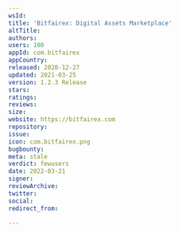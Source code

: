 ```yaml
---
wsId: 
title: 'Bitfairex: Digital Assets Marketplace'
altTitle: 
authors: 
users: 100
appId: com.bitfairex
appCountry: 
released: 2020-12-27
updated: 2021-03-25
version: 1.2.3 Release
stars: 
ratings: 
reviews: 
size: 
website: https://bitfairex.com
repository: 
issue: 
icon: com.bitfairex.png
bugbounty: 
meta: stale
verdict: fewusers
date: 2022-03-21
signer: 
reviewArchive: 
twitter: 
social: 
redirect_from: 

---
```


